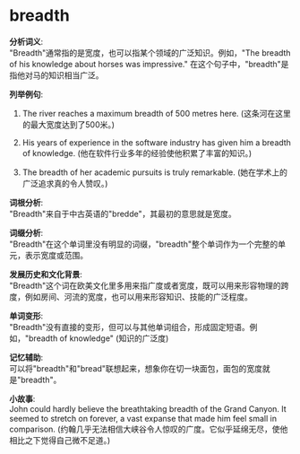 # breadth

**分析词义**:  
"Breadth"通常指的是宽度，也可以指某个领域的广泛知识。例如，"The breadth of his knowledge about horses was impressive." 在这个句子中，"breadth"是指他对马的知识相当广泛。

  

**列举例句**:

  

1.  The river reaches a maximum breadth of 500 metres here. (这条河在这里的最大宽度达到了500米。)
    
      
    
2.  His years of experience in the software industry has given him a breadth of knowledge. (他在软件行业多年的经验使他积累了丰富的知识。)
    
      
    
3.  The breadth of her academic pursuits is truly remarkable. (她在学术上的广泛追求真的令人赞叹。)
    
      
    

  

**词根分析**:  
"Breadth"来自于中古英语的"bredde"，其最初的意思就是宽度。

  

**词缀分析**:  
"Breadth"在这个单词里没有明显的词缀，"breadth"整个单词作为一个完整的单元，表示宽度或范围。

  

**发展历史和文化背景**:  
"Breadth"这个词在欧美文化里多用来指广度或者宽度，既可以用来形容物理的跨度，例如房间、河流的宽度，也可以用来形容知识、技能的广泛程度。

  

**单词变形**:  
"Breadth"没有直接的变形，但可以与其他单词组合，形成固定短语。例如，"breadth of knowledge" (知识的广泛度)

  

**记忆辅助**:  
可以将"breadth"和"bread"联想起来，想象你在切一块面包，面包的宽度就是"breadth"。

  

**小故事**:  
John could hardly believe the breathtaking breadth of the Grand Canyon. It seemed to stretch on forever, a vast expanse that made him feel small in comparison. (约翰几乎无法相信大峡谷令人惊叹的广度。它似乎延绵无尽，使他相比之下觉得自己微不足道。)
